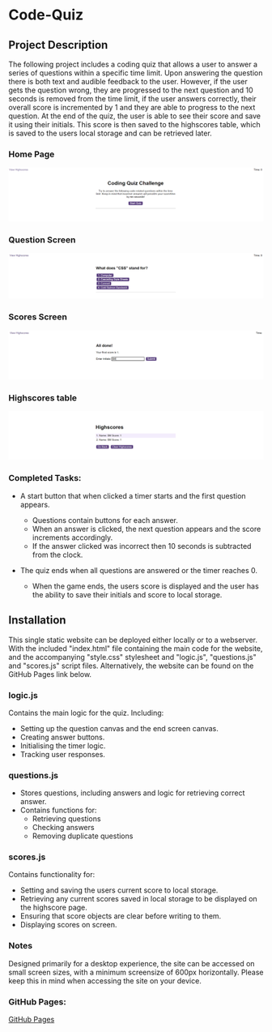 # Code-Quiz

## Project Description

The following project includes a coding quiz that allows a user to answer a series of questions within a specific time limit. Upon answering the question there is both text and audible feedback to the user. However, if the user gets the question wrong, they are progressed to the next question and 10 seconds is removed from the time limit, if the user answers correctly, their overall score is incremented by 1 and they are able to progress to the next question. At the end of the quiz, the user is able to see their score and save it using their initials. This score is then saved to the highscores table, which is saved to the users local storage and can be retrieved later.

### Home Page
![Main screen for code quiz](assets/images/main_screen.png)
### Question Screen
![Question screen for code quiz](assets/images/question_screen.png)
### Scores Screen
![End of quiz and score screen for code quiz](assets/images/scores.png)
### Highscores table
![High scores for code quiz](assets/images/highscores.png)

### Completed Tasks:

* A start button that when clicked a timer starts and the first question appears.
 
  * Questions contain buttons for each answer.
  * When an answer is clicked, the next question appears and the score increments accordingly.
  * If the answer clicked was incorrect then 10 seconds is subtracted from the clock.

* The quiz ends when all questions are answered or the timer reaches 0.

  * When the game ends, the users score is displayed and the user has the ability to save their initials and score to local storage.

## Installation

This single static website can be deployed either locally or to a webserver. With the included "index.html" file containing the main code for the website, and the accompanying "style.css" stylesheet and "logic.js", "questions.js" and "scores.js" script files. Alternatively, the website can be found on the GitHub Pages link below.

### logic.js

Contains the main logic for the quiz. Including:
* Setting up the question canvas and the end screen canvas.
* Creating answer buttons.
* Initialising the timer logic.
* Tracking user responses.

### questions.js

* Stores questions, including answers and logic for retrieving correct answer.
* Contains functions for:
    * Retrieving questions
    * Checking answers
    * Removing duplicate questions

### scores.js

Contains functionality for:
* Setting and saving the users current score to local storage.
* Retrieving any current scores saved in local storage to be displayed on the highscore page.
* Ensuring that score objects are clear before writing to them.
* Displaying scores on screen.

### Notes

Designed primarily for a desktop experience, the site can be accessed on small screen sizes, with a minimum screensize of 600px horizontally. Please keep this in mind when accessing the site on your device.

### GitHub Pages:

[GitHub Pages](https://sunielmudhar.github.io/Code-Quiz/index.html)